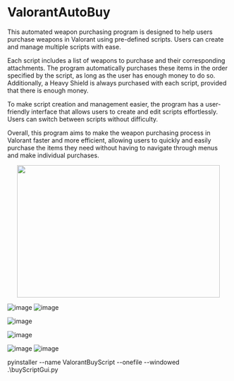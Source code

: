 ﻿# ValorantAutoBuy
 
This automated weapon purchasing program is designed to help users purchase weapons in Valorant using pre-defined scripts. Users can create and manage multiple scripts with ease.

Each script includes a list of weapons to purchase and their corresponding attachments. The program automatically purchases these items in the order specified by the script, as long as the user has enough money to do so. Additionally, a Heavy Shield is always purchased with each script, provided that there is enough money.

To make script creation and management easier, the program has a user-friendly interface that allows users to create and edit scripts effortlessly. Users can switch between scripts without difficulty.

Overall, this program aims to make the weapon purchasing process in Valorant faster and more efficient, allowing users to quickly and easily purchase the items they need without having to navigate through menus and make individual purchases.


<p align="center">
 
  <img width="460" height="300" src="https://github.com/lwitthus/ValorantAutoBuy/assets/79256065/73fb82f5-cc8b-4a2e-ba82-4e9eebe07fa">
 
</p>

![image](https://github.com/lwitthus/ValorantAutoBuy/assets/79256065/73fb82f5-cc8b-4a2e-ba82-4e9eebe07fac)
![image](https://github.com/lwitthus/ValorantAutoBuy/assets/79256065/73e2d6e3-2338-4b78-9592-10e2e5bafe81)

![image](https://github.com/lwitthus/ValorantAutoBuy/assets/79256065/d8f7a384-2fc5-426d-b94f-8cd806fa58dd)

![image](https://github.com/lwitthus/ValorantAutoBuy/assets/79256065/22be19d8-eddd-4417-b52c-3b6ea7615cf4)

![image](https://github.com/lwitthus/ValorantAutoBuy/assets/79256065/da3d432f-ca73-45b2-842f-f77a26b0617d)
![image](https://github.com/lwitthus/ValorantAutoBuy/assets/79256065/6d48df13-d50a-4c62-ba01-065c6f43b171)





pyinstaller --name ValorantBuyScript --onefile --windowed .\buyScriptGui.py
